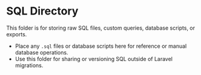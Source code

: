 # SQL Directory

This folder is for storing raw SQL files, custom queries, database scripts, or exports.

- Place any `.sql` files or database scripts here for reference or manual database operations.
- Use this folder for sharing or versioning SQL outside of Laravel migrations.
